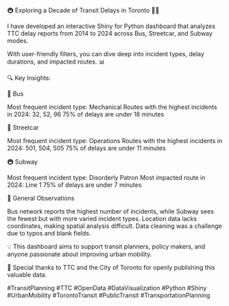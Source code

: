 🚇 Exploring a Decade of Transit Delays in Toronto 🚌🚋

I have developed an interactive Shiny for Python dashboard that analyzes TTC delay reports from 2014 to 2024 across Bus, Streetcar, and Subway modes.

With user-friendly filters, you can dive deep into incident types, delay durations, and impacted routes. 📊


🔍 Key Insights:


🚌 Bus

Most frequent incident type: Mechanical
Routes with the highest incidents in 2024: 32, 52, 96
75% of delays are under 18 minutes


🚋 Streetcar

Most frequent incident type: Operations
Routes with the highest incidents in 2024: 501, 504, 505
75% of delays are under 11 minutes

🚇 Subway

Most frequent incident type: Disorderly Patron
Most impacted route in 2024: Line 1
75% of delays are under 7 minutes

📌 General Observations

Bus network reports the highest number of incidents, while Subway sees the fewest but with more varied incident types.
Location data lacks coordinates, making spatial analysis difficult.
Data cleaning was a challenge due to typos and blank fields.

💡 This dashboard aims to support transit planners, policy makers, and anyone passionate about improving urban mobility.

🙏 Special thanks to TTC and the City of Toronto for openly publishing this valuable data.



#TransitPlanning #TTC #OpenData #DataVisualization #Python #Shiny #UrbanMobility #TorontoTransit #PublicTransit #TransportationPlanning

